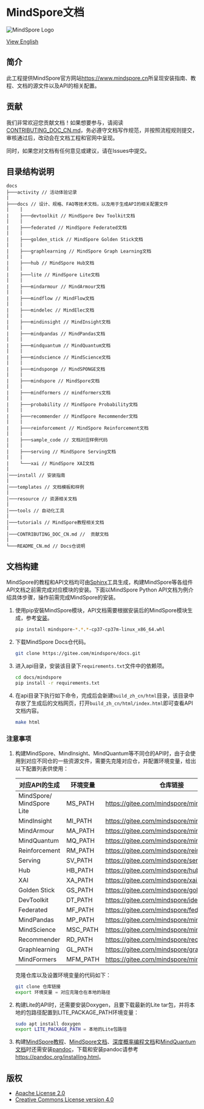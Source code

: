 # MindSpore文档

![MindSpore Logo](resource/MindSpore-logo.png)

[View English](./README.md#)

## 简介

此工程提供MindSpore官方网站<https://www.mindspore.cn>所呈现安装指南、教程、文档的源文件以及API的相关配置。

## 贡献

我们非常欢迎您贡献文档！如果想要参与，请阅读[CONTRIBUTING_DOC_CN.md](./CONTRIBUTING_DOC_CN.md#)，务必遵守文档写作规范，并按照流程规则提交，审核通过后，改动会在文档工程和官网中呈现。

同时，如果您对文档有任何意见或建议，请在Issues中提交。

## 目录结构说明

```text
docs
├───activity // 活动体验记录
|
├───docs // 设计、规格、FAQ等技术文档，以及用于生成API的相关配置文件
|    |
|    ├───devtoolkit // MindSpore Dev Toolkit文档
|    |
|    ├───federated // MindSpore Federated文档
|    |
|    ├───golden_stick // MindSpore Golden Stick文档
|    |
|    ├───graphlearning // MindSpore Graph Learning文档
|    |
|    ├───hub // MindSpore Hub文档
|    |
|    ├───lite // MindSpore Lite文档
|    |
|    ├───mindarmour // MindArmour文档
|    |
|    ├───mindflow // MindFlow文档
|    |
|    ├───mindelec // MindElec文档
|    |
|    ├───mindinsight // MindInsight文档
|    |
|    ├───mindpandas // MindPandas文档
|    |
|    ├───mindquantum // MindQuantum文档
|    |
|    ├───mindscience // MindScience文档
|    |
|    ├───mindsponge // MindSPONGE文档
|    |
|    ├───mindspore // MindSpore文档
|    |
|    ├───mindformers // mindformers文档
|    |
|    ├───probability // MindSpore Probability文档
|    |
|    ├───recommender // MindSpore Recommender文档
|    |
|    ├───reinforcement // MindSpore Reinforcement文档
|    |
|    ├───sample_code // 文档对应样例代码
|    |
|    ├───serving // MindSpore Serving文档
|    |
|    └───xai // MindSpore XAI文档
|
│───install // 安装指南
|
│───templates // 文档模板和样例
|
│───resource // 资源相关文档
|
│───tools // 自动化工具
|
│───tutorials // MindSpore教程相关文档
|
│───CONTRIBUTING_DOC_CN.md //  贡献文档
|
└───README_CN.md // Docs仓说明
```

## 文档构建

MindSpore的教程和API文档均可由[Sphinx](https://www.sphinx-doc.org/en/master/)工具生成，构建MindSpore等各组件API文档之前需完成对应模块的安装。下面以MindSpore Python API文档为例介绍具体步骤，操作前需完成MindSpore的安装。

1. 使用pip安裝MindSpore模块，API文档需要根据安装后的MindSpore模块生成，参考[安装](https://www.mindspore.cn/install)。

   ```bash
   pip install mindspore-*.*.*-cp37-cp37m-linux_x86_64.whl
   ```

2. 下载MindSpore Docs仓代码。

   ```bash
   git clone https://gitee.com/mindspore/docs.git
   ```

3. 进入api目录，安装该目录下`requirements.txt`文件中的依赖项。

   ```bash
   cd docs/mindspore
   pip install -r requirements.txt
   ```

4. 在api目录下执行如下命令，完成后会新建`build_zh_cn/html`目录，该目录中存放了生成后的文档网页，打开`build_zh_cn/html/index.html`即可查看API文档内容。

   ```bash
   make html
   ```

### 注意事项

1. 构建MindSpore、MindInsight、MindQuantum等不同仓的API时，由于会使用到对应不同仓的一些资源文件，需要先克隆对应仓，并配置环境变量，给出以下配置列表供使用：

   | 对应API的生成 | 环境变量 | 仓库链接 | 仓库名 |
   | ---- | ---- | ---- | ---- |
   | MindSpore/ MindSpore Lite | MS_PATH | <https://gitee.com/mindspore/mindspore.git> | mindspore |
   | MindInsight | MI_PATH | <https://gitee.com/mindspore/mindinsight.git> | mindinsight |
   | MindArmour | MA_PATH | <https://gitee.com/mindspore/mindarmour.git> | mindarmour |
   | MindQuantum | MQ_PATH | <https://gitee.com/mindspore/mindquantum.git> | mindquantum |
   | Reinforcement | RM_PATH | <https://gitee.com/mindspore/reinforcement.git> | reinforcement |
   | Serving | SV_PATH | <https://gitee.com/mindspore/serving.git> | serving |
   | Hub | HB_PATH | <https://gitee.com/mindspore/hub.git> | hub |
   | XAI | XA_PATH | <https://gitee.com/mindspore/xai.git> | xai |
   | Golden Stick | GS_PATH | <https://gitee.com/mindspore/golden-stick.git> | golden_stick |
   | DevToolkit | DT_PATH | <https://gitee.com/mindspore/ide-plugin.git> | devtoolkit |
   | Federated | MF_PATH | <https://gitee.com/mindspore/federated.git> | federated |
   | MindPandas | MP_PATH | <https://gitee.com/mindspore/mindpandas.git> | mindpandas |
   | MindScience | MSC_PATH | <https://gitee.com/mindspore/mindscience.git> | mindscience |
   | Recommender | RD_PATH | <https://gitee.com/mindspore/recommender.git> | recommender |
   | Graphlearning | GL_PATH | <https://gitee.com/mindspore/graphlearning.git> | graphlearning |
   | MindFormers | MFM_PATH | <https://gitee.com/mindspore/mindformers.git> | mindformers |

   克隆仓库以及设置环境变量的代码如下：

   ```bash
   git clone 仓库链接
   export 环境变量 = 对应克隆仓在本地的路径
   ```

2. 构建Lite的API时，还需要安装Doxygen，且要下载最新的Lite tar包，并将本地的包路径配置到LITE_PACKAGE_PATH环境变量：

      ```bash
      sudo apt install doxygen
      export LITE_PACKAGE_PATH = 本地的Lite包路径
      ```

3. 构建[MindSpore教程](https://gitee.com/mindspore/docs/tree/master/tutorials)、[MindSpore文档](https://gitee.com/mindspore/docs/tree/master/docs/mindspore)、[深度概率编程文档](https://gitee.com/mindspore/docs/tree/master/docs/probability/docs)和[MindQuantum文档](https://gitee.com/mindspore/docs/tree/master/docs/mindquantum/docs)时还需安装[pandoc](https://pandoc.org/)，下载和安装pandoc请参考<https://pandoc.org/installing.html>。

## 版权

- [Apache License 2.0](LICENSE)
- [Creative Commons License version 4.0](LICENSE-CC-BY-4.0)
